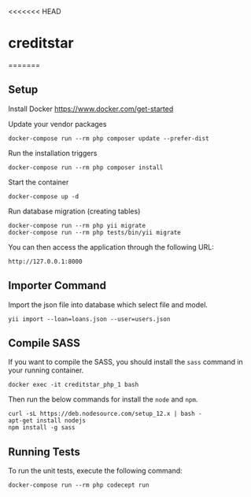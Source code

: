 <<<<<<< HEAD
# creditstar
=======
## Setup

Install Docker https://www.docker.com/get-started

Update your vendor packages

    docker-compose run --rm php composer update --prefer-dist
    
Run the installation triggers

    docker-compose run --rm php composer install    
    
Start the container

    docker-compose up -d
    
Run database migration (creating tables)

    docker-compose run --rm php yii migrate    
    docker-compose run --rm php tests/bin/yii migrate    
        
You can then access the application through the following URL:

    http://127.0.0.1:8000
    

## Importer Command

Import the json file into database which select file and model.

    yii import --loan=loans.json --user=users.json


## Compile SASS

If you want to compile the SASS, you should install the `sass` command in your running container.

    docker exec -it creditstar_php_1 bash

Then run the below commands for install the `node` and `npm`.
    
    curl -sL https://deb.nodesource.com/setup_12.x | bash -
    apt-get install nodejs
    npm install -g sass


## Running Tests

To run the unit tests, execute the following command:

    docker-compose run --rm php codecept run
